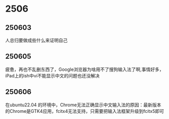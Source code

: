 # 2506
## 250603
人总归要做成些什么来证明自己
## 250605
疲惫，再也不乱删东西了，Google浏览器为啥用不了搜狗输入法了啊,事情好多，iPad上的ish中vi不能显示中文的问题也还没解决

## 250606

在ubuntu22.04 的环境中，Chrome无法正确显示中文输入法的原因：最新版本的Chrome是GTK4应用，fcitx4无法支持，只需要把输入法框架升级到fcitx5即可
